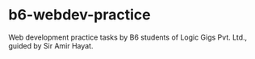 # b6-webdev-practice
Web development practice tasks by B6 students of Logic Gigs Pvt. Ltd., guided by Sir Amir Hayat.
